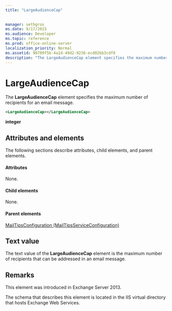```yaml
---
title: "LargeAudienceCap"
 
 
manager: sethgros
ms.date: 9/17/2015
ms.audience: Developer
ms.topic: reference
ms.prod: office-online-server
localization_priority: Normal
ms.assetid: 90709f5b-4a1d-49d2-9236-ecd02bb3cdf8
description: "The LargeAudienceCap element specifies the maximum number of recipients for an email message."
---
```


# LargeAudienceCap

The **LargeAudienceCap** element specifies the maximum number of recipients for an email message. 
  
```XML
<LargeAudienceCap></LargeAudienceCap>
```

 **integer**
## Attributes and elements

The following sections describe attributes, child elements, and parent elements.
  
#### Attributes

None.
  
#### Child elements

None.
  
#### Parent elements

[MailTipsConfiguration (MailTipsServiceConfiguration)](mailtipsconfiguration-mailtipsserviceconfiguration.md)
  
## Text value

The text value of the **LargeAudienceCap** element is the maximum number of recipients that can be addressed in an email message. 
  
## Remarks

This element was introduced in Exchange Server 2013.
  
The schema that describes this element is located in the IIS virtual directory that hosts Exchange Web Services.
  

